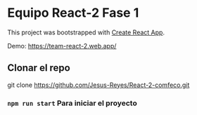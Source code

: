 # Equipo React-2 Fase 1  

This project was bootstrapped with [Create React App](https://github.com/facebook/create-react-app).

Demo: https://team-react-2.web.app/

## Clonar el repo 

git clone https://github.com/Jesus-Reyes/React-2-comfeco.git

### `npm run start` Para iniciar el proyecto


